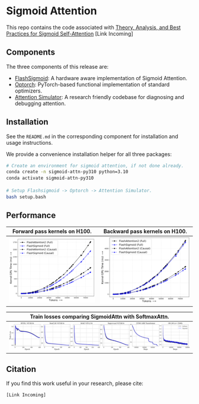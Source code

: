 # Sigmoid Attention

This repo contains the code associated with [Theory, Analysis, and Best Practices for
Sigmoid Self-Attention](#sigmoid-attention) [Link Incoming]

## Components

The three components of this release are:

  - [FlashSigmoid](./flash_sigmoid): A hardware aware implementation of Sigmoid Attention.
  - [Optorch](./optorch): PyTorch-based functional implementation of standard optimizers.
  - [Attention Simulator](./attention_simulator): A research friendly codebase for diagnosing and debugging attention.

## Installation

See the `README.md` in the corresponding component for installation and usage instructions.  

We provide a convenience installation helper for all three packages:
```bash
# Create an environment for sigmoid attention, if not done already.
conda create -n sigmoid-attn-py310 python=3.10
conda activate sigmoid-attn-py310

# Setup Flashsigmoid -> Optorch -> Attention Simulator.
bash setup.bash
```

## Performance

|                                      Forward pass kernels on H100.                                       |                                Backward pass kernels on H100.                                |
|:--------------------------------------------------------------------------------------------------------:|:--------------------------------------------------------------------------------------------:|
| ![Sigmoid vs. Softmax Forward Kernels](./figures/H100_noalibi_FWD_Full_17.39_0.07_Causal_18.76_0.06.png) | ![Sigmoid vs. Softmax Backward Kernels](./figures/H100_noalibi_BWD_Full_2.7_0.06_Causal_6.19_0.06.png) |


|                   Train losses comparing SigmoidAttn with SoftmaxAttn.                   |
|:----------------------------------------------------------------------------------------:|
| ![SigmoidAttn vs. SoftmaxAttn Train Losses](./figures/train_nll_softmax_vs_sigmoid.png) |



## Citation
If you find this work useful in your research, please cite:
```
[Link Incoming]
```
